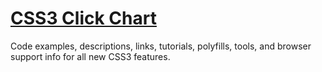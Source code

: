 # [CSS3 Click Chart](http://css3clickchart.com)

Code examples, descriptions, links, tutorials, polyfills, tools, and browser support info for all new CSS3 features.